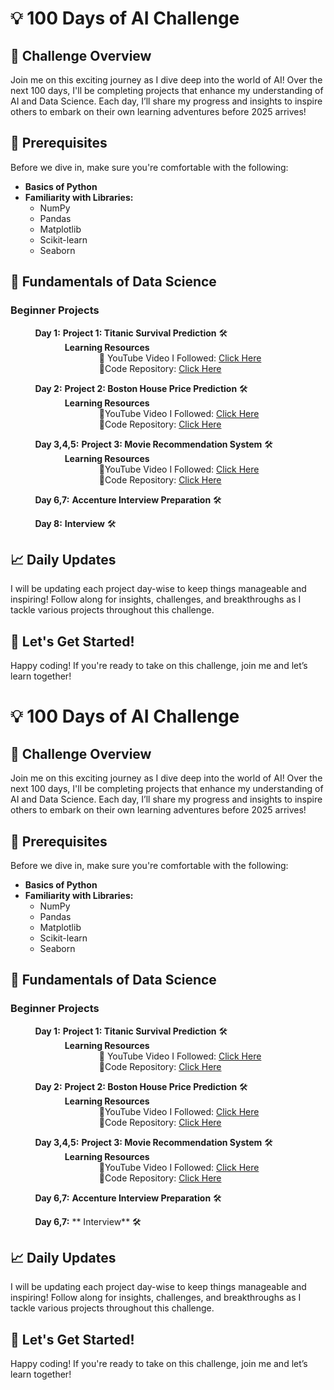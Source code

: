 # 💡 100 Days of AI Challenge

## 🚀 Challenge Overview
Join me on this exciting journey as I dive deep into the world of AI! Over the next 100 days, I'll be completing projects that enhance my understanding of AI and Data Science. Each day, I’ll share my progress and insights to inspire others to embark on their own learning adventures before 2025 arrives!

## 🎯 Prerequisites
Before we dive in, make sure you're comfortable with the following:

- **Basics of Python**
- **Familiarity with Libraries:**
  - NumPy
  - Pandas
  - Matplotlib
  - Scikit-learn
  - Seaborn

## 📅 Fundamentals of Data Science

### Beginner Projects

&nbsp;&nbsp;&nbsp;&nbsp;&nbsp;&nbsp;&nbsp;&nbsp;&nbsp;&nbsp;**Day 1:** **Project 1: Titanic Survival Prediction** 🛠️  
&nbsp;&nbsp;&nbsp;&nbsp;&nbsp;&nbsp;&nbsp;&nbsp;&nbsp;&nbsp;&nbsp;&nbsp;&nbsp;&nbsp;&nbsp;&nbsp;&nbsp;&nbsp;&nbsp;&nbsp;&nbsp;&nbsp;**Learning Resources**  
&nbsp;&nbsp;&nbsp;&nbsp;&nbsp;&nbsp;&nbsp;&nbsp;&nbsp;&nbsp;&nbsp;&nbsp;&nbsp;&nbsp;&nbsp;&nbsp;&nbsp;&nbsp;&nbsp;&nbsp;&nbsp;&nbsp;&nbsp;&nbsp;&nbsp;&nbsp;&nbsp;&nbsp;&nbsp;&nbsp;&nbsp;&nbsp;&nbsp;&nbsp;&nbsp;&nbsp;🎥 YouTube Video I Followed: [Click Here](https://youtu.be/Lgp14y9-U74?si=3bjJ13ATSHX9ueir)  
&nbsp;&nbsp;&nbsp;&nbsp;&nbsp;&nbsp;&nbsp;&nbsp;&nbsp;&nbsp;&nbsp;&nbsp;&nbsp;&nbsp;&nbsp;&nbsp;&nbsp;&nbsp;&nbsp;&nbsp;&nbsp;&nbsp;&nbsp;&nbsp;&nbsp;&nbsp;&nbsp;&nbsp;&nbsp;&nbsp;&nbsp;&nbsp;&nbsp;&nbsp;&nbsp;&nbsp;🔗Code Repository: [Click Here](https://github.com/roshni33/100-days-of-AI/tree/main)


&nbsp;&nbsp;&nbsp;&nbsp;&nbsp;&nbsp;&nbsp;&nbsp;&nbsp;&nbsp;**Day 2:** **Project 2: Boston House Price Prediction** 🛠️  
&nbsp;&nbsp;&nbsp;&nbsp;&nbsp;&nbsp;&nbsp;&nbsp;&nbsp;&nbsp;&nbsp;&nbsp;&nbsp;&nbsp;&nbsp;&nbsp;&nbsp;&nbsp;&nbsp;&nbsp;&nbsp;&nbsp;**Learning Resources**  
&nbsp;&nbsp;&nbsp;&nbsp;&nbsp;&nbsp;&nbsp;&nbsp;&nbsp;&nbsp;&nbsp;&nbsp;&nbsp;&nbsp;&nbsp;&nbsp;&nbsp;&nbsp;&nbsp;&nbsp;&nbsp;&nbsp;&nbsp;&nbsp;&nbsp;&nbsp;&nbsp;&nbsp;&nbsp;&nbsp;&nbsp;&nbsp;&nbsp;&nbsp;&nbsp;&nbsp;🎥YouTube Video I Followed: [Click Here](https://youtu.be/fw5rkjq4Tfo?si=_MmHrZz1WCKH6ge4)  
&nbsp;&nbsp;&nbsp;&nbsp;&nbsp;&nbsp;&nbsp;&nbsp;&nbsp;&nbsp;&nbsp;&nbsp;&nbsp;&nbsp;&nbsp;&nbsp;&nbsp;&nbsp;&nbsp;&nbsp;&nbsp;&nbsp;&nbsp;&nbsp;&nbsp;&nbsp;&nbsp;&nbsp;&nbsp;&nbsp;&nbsp;&nbsp;&nbsp;&nbsp;&nbsp;&nbsp;🔗Code Repository: [Click Here](https://github.com/roshni33/100-days-of-AI/tree/main)

&nbsp;&nbsp;&nbsp;&nbsp;&nbsp;&nbsp;&nbsp;&nbsp;&nbsp;&nbsp;**Day 3,4,5:** **Project 3: Movie Recommendation System** 🛠️  
&nbsp;&nbsp;&nbsp;&nbsp;&nbsp;&nbsp;&nbsp;&nbsp;&nbsp;&nbsp;&nbsp;&nbsp;&nbsp;&nbsp;&nbsp;&nbsp;&nbsp;&nbsp;&nbsp;&nbsp;&nbsp;&nbsp;**Learning Resources**  
&nbsp;&nbsp;&nbsp;&nbsp;&nbsp;&nbsp;&nbsp;&nbsp;&nbsp;&nbsp;&nbsp;&nbsp;&nbsp;&nbsp;&nbsp;&nbsp;&nbsp;&nbsp;&nbsp;&nbsp;&nbsp;&nbsp;&nbsp;&nbsp;&nbsp;&nbsp;&nbsp;&nbsp;&nbsp;&nbsp;&nbsp;&nbsp;&nbsp;&nbsp;&nbsp;&nbsp;🎥YouTube Video I Followed: [Click Here](https://youtu.be/7rEagFH9tQg?si=PKmOpqgU3n4KPLZA)  
&nbsp;&nbsp;&nbsp;&nbsp;&nbsp;&nbsp;&nbsp;&nbsp;&nbsp;&nbsp;&nbsp;&nbsp;&nbsp;&nbsp;&nbsp;&nbsp;&nbsp;&nbsp;&nbsp;&nbsp;&nbsp;&nbsp;&nbsp;&nbsp;&nbsp;&nbsp;&nbsp;&nbsp;&nbsp;&nbsp;&nbsp;&nbsp;&nbsp;&nbsp;&nbsp;&nbsp;🔗Code Repository: [Click Here](https://github.com/roshni33/100-days-of-AI/tree/main)

&nbsp;&nbsp;&nbsp;&nbsp;&nbsp;&nbsp;&nbsp;&nbsp;&nbsp;&nbsp;**Day 6,7:** **Accenture Interview Preparation** 🛠️  

&nbsp;&nbsp;&nbsp;&nbsp;&nbsp;&nbsp;&nbsp;&nbsp;&nbsp;&nbsp;**Day 8:** **Interview** 🛠️ 



## 📈 Daily Updates
I will be updating each project day-wise to keep things manageable and inspiring! Follow along for insights, challenges, and breakthroughs as I tackle various projects throughout this challenge.

## 🙌 Let's Get Started!
Happy coding! If you're ready to take on this challenge, join me and let’s learn together!
# 💡 100 Days of AI Challenge

## 🚀 Challenge Overview
Join me on this exciting journey as I dive deep into the world of AI! Over the next 100 days, I'll be completing projects that enhance my understanding of AI and Data Science. Each day, I’ll share my progress and insights to inspire others to embark on their own learning adventures before 2025 arrives!

## 🎯 Prerequisites
Before we dive in, make sure you're comfortable with the following:

- **Basics of Python**
- **Familiarity with Libraries:**
  - NumPy
  - Pandas
  - Matplotlib
  - Scikit-learn
  - Seaborn

## 📅 Fundamentals of Data Science

### Beginner Projects

&nbsp;&nbsp;&nbsp;&nbsp;&nbsp;&nbsp;&nbsp;&nbsp;&nbsp;&nbsp;**Day 1:** **Project 1: Titanic Survival Prediction** 🛠️  
&nbsp;&nbsp;&nbsp;&nbsp;&nbsp;&nbsp;&nbsp;&nbsp;&nbsp;&nbsp;&nbsp;&nbsp;&nbsp;&nbsp;&nbsp;&nbsp;&nbsp;&nbsp;&nbsp;&nbsp;&nbsp;&nbsp;**Learning Resources**  
&nbsp;&nbsp;&nbsp;&nbsp;&nbsp;&nbsp;&nbsp;&nbsp;&nbsp;&nbsp;&nbsp;&nbsp;&nbsp;&nbsp;&nbsp;&nbsp;&nbsp;&nbsp;&nbsp;&nbsp;&nbsp;&nbsp;&nbsp;&nbsp;&nbsp;&nbsp;&nbsp;&nbsp;&nbsp;&nbsp;&nbsp;&nbsp;&nbsp;&nbsp;&nbsp;&nbsp;🎥 YouTube Video I Followed: [Click Here](https://youtu.be/Lgp14y9-U74?si=3bjJ13ATSHX9ueir)  
&nbsp;&nbsp;&nbsp;&nbsp;&nbsp;&nbsp;&nbsp;&nbsp;&nbsp;&nbsp;&nbsp;&nbsp;&nbsp;&nbsp;&nbsp;&nbsp;&nbsp;&nbsp;&nbsp;&nbsp;&nbsp;&nbsp;&nbsp;&nbsp;&nbsp;&nbsp;&nbsp;&nbsp;&nbsp;&nbsp;&nbsp;&nbsp;&nbsp;&nbsp;&nbsp;&nbsp;🔗Code Repository: [Click Here](https://github.com/roshni33/100-days-of-AI/tree/main)


&nbsp;&nbsp;&nbsp;&nbsp;&nbsp;&nbsp;&nbsp;&nbsp;&nbsp;&nbsp;**Day 2:** **Project 2: Boston House Price Prediction** 🛠️  
&nbsp;&nbsp;&nbsp;&nbsp;&nbsp;&nbsp;&nbsp;&nbsp;&nbsp;&nbsp;&nbsp;&nbsp;&nbsp;&nbsp;&nbsp;&nbsp;&nbsp;&nbsp;&nbsp;&nbsp;&nbsp;&nbsp;**Learning Resources**  
&nbsp;&nbsp;&nbsp;&nbsp;&nbsp;&nbsp;&nbsp;&nbsp;&nbsp;&nbsp;&nbsp;&nbsp;&nbsp;&nbsp;&nbsp;&nbsp;&nbsp;&nbsp;&nbsp;&nbsp;&nbsp;&nbsp;&nbsp;&nbsp;&nbsp;&nbsp;&nbsp;&nbsp;&nbsp;&nbsp;&nbsp;&nbsp;&nbsp;&nbsp;&nbsp;&nbsp;🎥YouTube Video I Followed: [Click Here](https://youtu.be/fw5rkjq4Tfo?si=_MmHrZz1WCKH6ge4)  
&nbsp;&nbsp;&nbsp;&nbsp;&nbsp;&nbsp;&nbsp;&nbsp;&nbsp;&nbsp;&nbsp;&nbsp;&nbsp;&nbsp;&nbsp;&nbsp;&nbsp;&nbsp;&nbsp;&nbsp;&nbsp;&nbsp;&nbsp;&nbsp;&nbsp;&nbsp;&nbsp;&nbsp;&nbsp;&nbsp;&nbsp;&nbsp;&nbsp;&nbsp;&nbsp;&nbsp;🔗Code Repository: [Click Here](https://github.com/roshni33/100-days-of-AI/tree/main)

&nbsp;&nbsp;&nbsp;&nbsp;&nbsp;&nbsp;&nbsp;&nbsp;&nbsp;&nbsp;**Day 3,4,5:** **Project 3: Movie Recommendation System** 🛠️  
&nbsp;&nbsp;&nbsp;&nbsp;&nbsp;&nbsp;&nbsp;&nbsp;&nbsp;&nbsp;&nbsp;&nbsp;&nbsp;&nbsp;&nbsp;&nbsp;&nbsp;&nbsp;&nbsp;&nbsp;&nbsp;&nbsp;**Learning Resources**  
&nbsp;&nbsp;&nbsp;&nbsp;&nbsp;&nbsp;&nbsp;&nbsp;&nbsp;&nbsp;&nbsp;&nbsp;&nbsp;&nbsp;&nbsp;&nbsp;&nbsp;&nbsp;&nbsp;&nbsp;&nbsp;&nbsp;&nbsp;&nbsp;&nbsp;&nbsp;&nbsp;&nbsp;&nbsp;&nbsp;&nbsp;&nbsp;&nbsp;&nbsp;&nbsp;&nbsp;🎥YouTube Video I Followed: [Click Here](https://youtu.be/7rEagFH9tQg?si=PKmOpqgU3n4KPLZA)  
&nbsp;&nbsp;&nbsp;&nbsp;&nbsp;&nbsp;&nbsp;&nbsp;&nbsp;&nbsp;&nbsp;&nbsp;&nbsp;&nbsp;&nbsp;&nbsp;&nbsp;&nbsp;&nbsp;&nbsp;&nbsp;&nbsp;&nbsp;&nbsp;&nbsp;&nbsp;&nbsp;&nbsp;&nbsp;&nbsp;&nbsp;&nbsp;&nbsp;&nbsp;&nbsp;&nbsp;🔗Code Repository: [Click Here](https://github.com/roshni33/100-days-of-AI/tree/main)

&nbsp;&nbsp;&nbsp;&nbsp;&nbsp;&nbsp;&nbsp;&nbsp;&nbsp;&nbsp;**Day 6,7:** **Accenture Interview Preparation** 🛠️  

&nbsp;&nbsp;&nbsp;&nbsp;&nbsp;&nbsp;&nbsp;&nbsp;&nbsp;&nbsp;**Day 6,7:** ** Interview** 🛠️ 


## 📈 Daily Updates
I will be updating each project day-wise to keep things manageable and inspiring! Follow along for insights, challenges, and breakthroughs as I tackle various projects throughout this challenge.

## 🙌 Let's Get Started!
Happy coding! If you're ready to take on this challenge, join me and let’s learn together!
